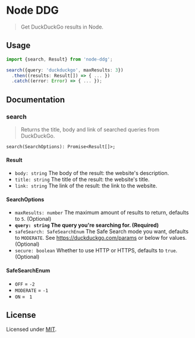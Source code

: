 # Node DDG

> Get DuckDuckGo results in Node.

## Usage

```typescript
import {search, Result} from 'node-ddg';

search({query: 'duckduckgo', maxResults: 3})
  .then((results: Result[]) => { ... })
  .catch((error: Error) => { ... });
```

## Documentation

### search

> Returns the title, body and link of searched queries from DuckDuckGo.

`search(SearchOptions): Promise<Result[]>;`

#### Result

- `body: string` The body of the result: the website's description.
- `title: string` The title of the result: the website's title.
- `link: string` The link of the result: the link to the website.

#### SearchOptions

- `maxResults: number` The maximum amount of results to return, defaults to `5`. (Optional)
- **`query: string` The query you're searching for. (Required)**
- `safeSearch: SafeSearchEnum` The Safe Search mode you want, defaults to `MODERATE`. See https://duckduckgo.com/params or below for values. (Optional)
- `secure: boolean` Whether to use HTTP or HTTPS, defaults to `true`. (Optional)

#### SafeSearchEnum

- `OFF` = `-2`
- `MODERATE` = `-1`
- `ON` = ` 1`

## License

Licensed under [MIT](License).
